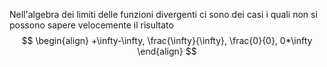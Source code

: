 Nell'algebra dei limiti delle funzioni divergenti ci sono dei casi i quali non si possono sapere velocemente il risultato
$$
\begin{align}
	+\infty-\infty, \frac{\infty}{\infty}, \frac{0}{0}, 0*\infty
\end{align}
$$
